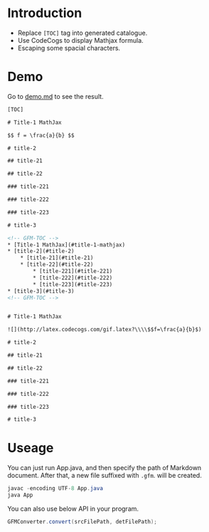 # Introduction

- Replace `[TOC]` tag into generated catalogue.
- Use CodeCogs to display Mathjax formula.
- Escaping some spacial characters.

# Demo

Go to [demo.md](https://github.com/CyC2018/GFM-Converter/blob/master/demo.md) to see the result.

```html
[TOC]

# Title-1 MathJax

$$ f = \frac{a}{b} $$

# title-2

## title-21

## title-22

### title-221

### title-222

### title-223

# title-3
```

```html
<!-- GFM-TOC -->
* [Title-1 MathJax](#title-1-mathjax)
* [title-2](#title-2)
    * [title-21](#title-21)
    * [title-22](#title-22)
        * [title-221](#title-221)
        * [title-222](#title-222)
        * [title-223](#title-223)
* [title-3](#title-3)
<!-- GFM-TOC -->


# Title-1 MathJax

![](http://latex.codecogs.com/gif.latex?\\\\$$f=\frac{a}{b}$)

# title-2

## title-21

## title-22

### title-221

### title-222

### title-223

# title-3

```

# Useage

You can just run App.java, and then specify the path of Markdown document. After that, a new file suffixed with `.gfm`. will be created.

```java
javac -encoding UTF-8 App.java
java App
```

You can also use below API in your program.

```java
GFMConverter.convert(srcFilePath, detFilePath);
```
